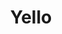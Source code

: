 ---
title: "Yello"
summary: "Yello is a Swiss electronic music band, which formed in Zürich in 1979. For most of the band's history, Yello has been a duo consisting of Dieter Meier and Boris Blank; founding member Carlos Perón left in 1983.
Their sound is often characterised by unusual music samples and a heavy reliance on rhythm, with Meier as vocalist and lyricist, and Blank providing the music. Among their best known singles are \"Oh Yeah\" , which has appeared in many films and television shows including Ferris Bueller's Day Off, The Secret of My Success, Uncle Buck and The Simpsons; and \"The Race\" , which peaked at number 7 on the UK Singles Chart. The band has released 14 studio albums since 1980."
slug: "yello"
image: "yello.jpg"
apple_music_artist_url: "None"
wikipedia_url: "https://en.wikipedia.org/wiki/Yello"
---